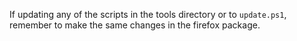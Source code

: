 If updating any of the scripts in the tools directory or to `update.ps1`,
remember to make the same changes in the firefox package.
